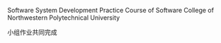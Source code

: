 Software System Development Practice Course of Software College of Northwestern Polytechnical University



小组作业共同完成